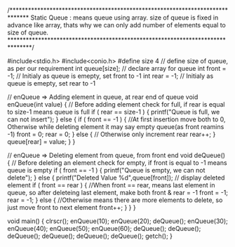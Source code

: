 /******************************************************************************
 Static Queue : means queue using array. size of queue is fixed in advance like array, thats why we can only add number of elements equal to size of queue.    
*******************************************************************************/

#include<stdio.h>
#include<conio.h>
#define size 4                 // define size of queue, as per our requirement
int queue[size];               // declare array for queue
int front = -1;                // Initialy as queue is emepty, set front to -1
int rear = -1;                 // Initialy as queue is emepty, set rear to -1

// enQueue => Adding element in queue, at rear end of queue
void enQueue(int value)
{
   // Before adding element check for full, if rear is equal to size-1 means queue is full
    if ( rear == size-1 )
    {
        printf("Queue is full, we can not insert");
    }
    else
    {
        if ( front == -1 )
        {
            //At first insertion move both to 0, Otherwise while deleting element it may say empty queue(as front reamins -1)
            front = 0;
            rear = 0;
        }
        else
        {
           // Otherwise only increment rear
           rear++; 
        }        
        queue[rear] =  value;
    }
}

// enQueue => Deleting element from queue, from front end 
void deQueue()
{
    // Before deleting an element check for empty, if front is equal to -1 means queue is empty
    if ( front == -1 )
    {
        printf("Queue is empty, we can not delete");
    }
    else
    {
        printf("Deleted Value %d",queue[front]);          // display deleted element
        if ( front == rear )
        {
            //When front == rear, means last element in queue, so after deleteing last element, make both front & rear = -1 
            front = -1;
            rear = -1;
        }
        else
        {
           //Otherwise means there are more elements to delete, so just move front to next element
           front++; 
        }
    }
}

void main()
{
    clrscr();
    enQueue(10);
    enQueue(20);
    deQueue();
    enQueue(30);
    enQueue(40);
    enQueue(50);
    enQueue(60);
    deQueue();
    deQueue();
    deQueue();
    deQueue();
    deQueue();
    deQueue();
    getch();
}
